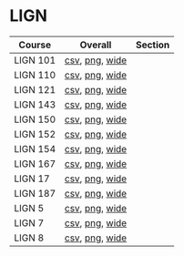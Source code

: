 # LIGN

| Course | Overall | Section |
| ------ | ------- | ------- |
| LIGN 101 | [csv](https://github.com/UCSD-Historical-Enrollment-Data/2022Fall/blob/main/overall/LIGN%20101.csv), [png](https://raw.githubusercontent.com/UCSD-Historical-Enrollment-Data/2022Fall/main/plot_overall/LIGN%20101.png), [wide](https://raw.githubusercontent.com/UCSD-Historical-Enrollment-Data/2022Fall/main/plot_overall_wide/LIGN%20101.png) |  |
| LIGN 110 | [csv](https://github.com/UCSD-Historical-Enrollment-Data/2022Fall/blob/main/overall/LIGN%20110.csv), [png](https://raw.githubusercontent.com/UCSD-Historical-Enrollment-Data/2022Fall/main/plot_overall/LIGN%20110.png), [wide](https://raw.githubusercontent.com/UCSD-Historical-Enrollment-Data/2022Fall/main/plot_overall_wide/LIGN%20110.png) |  |
| LIGN 121 | [csv](https://github.com/UCSD-Historical-Enrollment-Data/2022Fall/blob/main/overall/LIGN%20121.csv), [png](https://raw.githubusercontent.com/UCSD-Historical-Enrollment-Data/2022Fall/main/plot_overall/LIGN%20121.png), [wide](https://raw.githubusercontent.com/UCSD-Historical-Enrollment-Data/2022Fall/main/plot_overall_wide/LIGN%20121.png) |  |
| LIGN 143 | [csv](https://github.com/UCSD-Historical-Enrollment-Data/2022Fall/blob/main/overall/LIGN%20143.csv), [png](https://raw.githubusercontent.com/UCSD-Historical-Enrollment-Data/2022Fall/main/plot_overall/LIGN%20143.png), [wide](https://raw.githubusercontent.com/UCSD-Historical-Enrollment-Data/2022Fall/main/plot_overall_wide/LIGN%20143.png) |  |
| LIGN 150 | [csv](https://github.com/UCSD-Historical-Enrollment-Data/2022Fall/blob/main/overall/LIGN%20150.csv), [png](https://raw.githubusercontent.com/UCSD-Historical-Enrollment-Data/2022Fall/main/plot_overall/LIGN%20150.png), [wide](https://raw.githubusercontent.com/UCSD-Historical-Enrollment-Data/2022Fall/main/plot_overall_wide/LIGN%20150.png) |  |
| LIGN 152 | [csv](https://github.com/UCSD-Historical-Enrollment-Data/2022Fall/blob/main/overall/LIGN%20152.csv), [png](https://raw.githubusercontent.com/UCSD-Historical-Enrollment-Data/2022Fall/main/plot_overall/LIGN%20152.png), [wide](https://raw.githubusercontent.com/UCSD-Historical-Enrollment-Data/2022Fall/main/plot_overall_wide/LIGN%20152.png) |  |
| LIGN 154 | [csv](https://github.com/UCSD-Historical-Enrollment-Data/2022Fall/blob/main/overall/LIGN%20154.csv), [png](https://raw.githubusercontent.com/UCSD-Historical-Enrollment-Data/2022Fall/main/plot_overall/LIGN%20154.png), [wide](https://raw.githubusercontent.com/UCSD-Historical-Enrollment-Data/2022Fall/main/plot_overall_wide/LIGN%20154.png) |  |
| LIGN 167 | [csv](https://github.com/UCSD-Historical-Enrollment-Data/2022Fall/blob/main/overall/LIGN%20167.csv), [png](https://raw.githubusercontent.com/UCSD-Historical-Enrollment-Data/2022Fall/main/plot_overall/LIGN%20167.png), [wide](https://raw.githubusercontent.com/UCSD-Historical-Enrollment-Data/2022Fall/main/plot_overall_wide/LIGN%20167.png) |  |
| LIGN 17 | [csv](https://github.com/UCSD-Historical-Enrollment-Data/2022Fall/blob/main/overall/LIGN%2017.csv), [png](https://raw.githubusercontent.com/UCSD-Historical-Enrollment-Data/2022Fall/main/plot_overall/LIGN%2017.png), [wide](https://raw.githubusercontent.com/UCSD-Historical-Enrollment-Data/2022Fall/main/plot_overall_wide/LIGN%2017.png) |  |
| LIGN 187 | [csv](https://github.com/UCSD-Historical-Enrollment-Data/2022Fall/blob/main/overall/LIGN%20187.csv), [png](https://raw.githubusercontent.com/UCSD-Historical-Enrollment-Data/2022Fall/main/plot_overall/LIGN%20187.png), [wide](https://raw.githubusercontent.com/UCSD-Historical-Enrollment-Data/2022Fall/main/plot_overall_wide/LIGN%20187.png) |  |
| LIGN 5 | [csv](https://github.com/UCSD-Historical-Enrollment-Data/2022Fall/blob/main/overall/LIGN%205.csv), [png](https://raw.githubusercontent.com/UCSD-Historical-Enrollment-Data/2022Fall/main/plot_overall/LIGN%205.png), [wide](https://raw.githubusercontent.com/UCSD-Historical-Enrollment-Data/2022Fall/main/plot_overall_wide/LIGN%205.png) |  |
| LIGN 7 | [csv](https://github.com/UCSD-Historical-Enrollment-Data/2022Fall/blob/main/overall/LIGN%207.csv), [png](https://raw.githubusercontent.com/UCSD-Historical-Enrollment-Data/2022Fall/main/plot_overall/LIGN%207.png), [wide](https://raw.githubusercontent.com/UCSD-Historical-Enrollment-Data/2022Fall/main/plot_overall_wide/LIGN%207.png) |  |
| LIGN 8 | [csv](https://github.com/UCSD-Historical-Enrollment-Data/2022Fall/blob/main/overall/LIGN%208.csv), [png](https://raw.githubusercontent.com/UCSD-Historical-Enrollment-Data/2022Fall/main/plot_overall/LIGN%208.png), [wide](https://raw.githubusercontent.com/UCSD-Historical-Enrollment-Data/2022Fall/main/plot_overall_wide/LIGN%208.png) |  |
